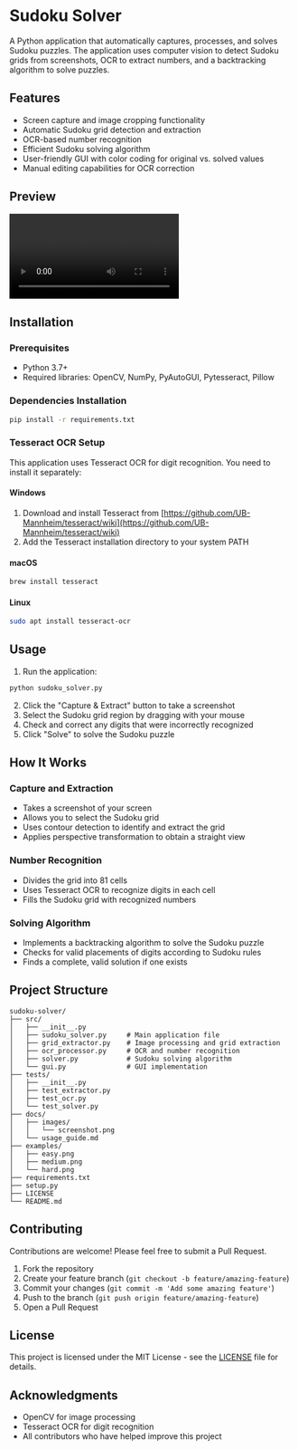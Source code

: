 # Sudoku Solver

A Python application that automatically captures, processes, and solves Sudoku puzzles. The application uses computer vision to detect Sudoku grids from screenshots, OCR to extract numbers, and a backtracking algorithm to solve puzzles.

## Features

- Screen capture and image cropping functionality
- Automatic Sudoku grid detection and extraction
- OCR-based number recognition
- Efficient Sudoku solving algorithm
- User-friendly GUI with color coding for original vs. solved values
- Manual editing capabilities for OCR correction

## Preview

![Sudoku Solver Screenshot](https://github.com/yourusername/sudoku-solver/raw/main/docs/images/ScreenRecord.mp4)

## Installation

### Prerequisites

- Python 3.7+
- Required libraries: OpenCV, NumPy, PyAutoGUI, Pytesseract, Pillow

### Dependencies Installation

```bash
pip install -r requirements.txt
```

### Tesseract OCR Setup

This application uses Tesseract OCR for digit recognition. You need to install it separately:

#### Windows
1. Download and install Tesseract from [https://github.com/UB-Mannheim/tesseract/wiki](https://github.com/UB-Mannheim/tesseract/wiki)
2. Add the Tesseract installation directory to your system PATH

#### macOS
```bash
brew install tesseract
```

#### Linux
```bash
sudo apt install tesseract-ocr
```

## Usage

1. Run the application:
```bash
python sudoku_solver.py
```

2. Click the "Capture & Extract" button to take a screenshot
3. Select the Sudoku grid region by dragging with your mouse
4. Check and correct any digits that were incorrectly recognized
5. Click "Solve" to solve the Sudoku puzzle

## How It Works

### Capture and Extraction
- Takes a screenshot of your screen
- Allows you to select the Sudoku grid
- Uses contour detection to identify and extract the grid
- Applies perspective transformation to obtain a straight view

### Number Recognition
- Divides the grid into 81 cells
- Uses Tesseract OCR to recognize digits in each cell
- Fills the Sudoku grid with recognized numbers

### Solving Algorithm
- Implements a backtracking algorithm to solve the Sudoku puzzle
- Checks for valid placements of digits according to Sudoku rules
- Finds a complete, valid solution if one exists

## Project Structure

```
sudoku-solver/
├── src/
│   ├── __init__.py
│   ├── sudoku_solver.py     # Main application file
│   ├── grid_extractor.py    # Image processing and grid extraction
│   ├── ocr_processor.py     # OCR and number recognition
│   ├── solver.py            # Sudoku solving algorithm
│   └── gui.py               # GUI implementation
├── tests/
│   ├── __init__.py
│   ├── test_extractor.py
│   ├── test_ocr.py
│   └── test_solver.py
├── docs/
│   ├── images/
│   │   └── screenshot.png
│   └── usage_guide.md
├── examples/
│   ├── easy.png
│   ├── medium.png
│   └── hard.png
├── requirements.txt
├── setup.py
├── LICENSE
└── README.md
```

## Contributing

Contributions are welcome! Please feel free to submit a Pull Request.

1. Fork the repository
2. Create your feature branch (`git checkout -b feature/amazing-feature`)
3. Commit your changes (`git commit -m 'Add some amazing feature'`)
4. Push to the branch (`git push origin feature/amazing-feature`)
5. Open a Pull Request

## License

This project is licensed under the MIT License - see the [LICENSE](LICENSE) file for details.

## Acknowledgments

- OpenCV for image processing
- Tesseract OCR for digit recognition
- All contributors who have helped improve this project
